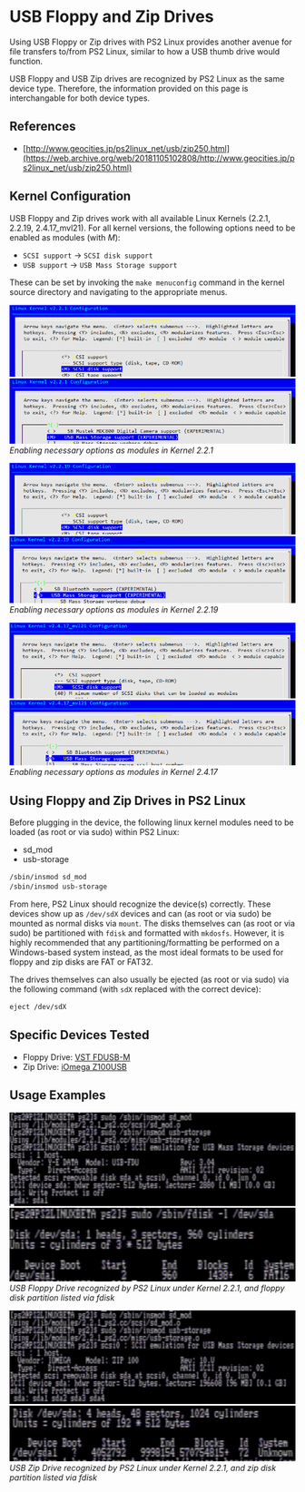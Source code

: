 # USB Floppy and Zip Drives

Using USB Floppy or Zip drives with PS2 Linux provides another avenue for file transfers to/from PS2 Linux, similar to how a USB thumb drive would function.

USB Floppy and USB Zip drives are recognized by PS2 Linux as the same device type. Therefore, the information provided on this page is interchangable for both device types.

## References

* [http://www.geocities.jp/ps2linux_net/usb/zip250.html](https://web.archive.org/web/20181105102808/http://www.geocities.jp/ps2linux_net/usb/zip250.html)

## Kernel Configuration

USB Floppy and Zip drives work with all available Linux Kernels (2.2.1, 2.2.19, 2.4.17_mvl21). For all kernel versions, the following options need to be enabled as modules (with *M*):
* ```SCSI support``` -> ```SCSI disk support```
* ```USB support``` -> ```USB Mass Storage support```

These can be set by invoking the ```make menuconfig``` command in the kernel source directory and navigating to the appropriate menus.

![](../2.2.1-sd_mod.png?raw=true)  
![](../2.2.1_usb-storage.png?raw=true)  
*Enabling necessary options as modules in Kernel 2.2.1*

![](../2.2.19-sd_mod.png?raw=true)  
![](../2.2.19_usb-storage.png?raw=true)  
*Enabling necessary options as modules in Kernel 2.2.19*

![](../2.4.17-sd_mod.png?raw=true)  
![](../2.4.17_usb-storage.png?raw=true)  
*Enabling necessary options as modules in Kernel 2.4.17*

## Using Floppy and Zip Drives in PS2 Linux

Before plugging in the device, the following linux kernel modules need to be loaded (as root or via sudo) within PS2 Linux:  
* sd_mod
* usb-storage
```bash
/sbin/insmod sd_mod
/sbin/insmod usb-storage
```

From here, PS2 Linux should recognize the device(s) correctly. These devices show up as ```/dev/sdX``` devices and can (as root or via sudo) be mounted as normal disks via ```mount```. The disks themselves can (as root or via sudo) be partitioned with ```fdisk``` and formatted with ```mkdosfs```. However, it is highly recommended that any partitioning/formatting be performed on a Windows-based system instead, as the most ideal formats to be used for floppy and zip disks are FAT or FAT32.

The drives themselves can also usually be ejected (as root or via sudo) via the following command (with ```sdX``` replaced with the correct device):
```bash
eject /dev/sdX
```

## Specific Devices Tested

* Floppy Drive: [VST FDUSB-M](https://www.amazon.com/External-Floppy-1-44MB-FDUSB-M-V1/dp/B00U5Z8A48)
* Zip Drive: [iOmega Z100USB](https://www.amazon.com/iOmega-Portable-External-Z100USB-V1/dp/B00V24ZL0C)

## Usage Examples

![](USB_floppy.png?raw=true)  
![](floppy_fdisk.png?raw=true)  
*USB Floppy Drive recognized by PS2 Linux under Kernel 2.2.1, and floppy disk partition listed via fdisk*

![](USB_zip.png?raw=true)  
![](zip_fdisk.png?raw=true)  
*USB Zip Drive recognized by PS2 Linux under Kernel 2.2.1, and zip disk partition listed via fdisk*

